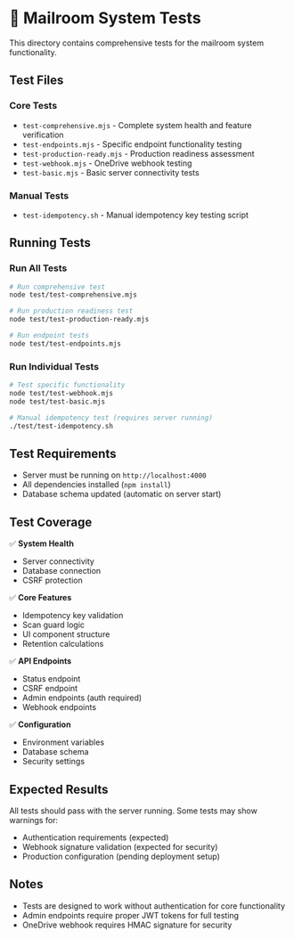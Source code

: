 # 🧪 Mailroom System Tests

This directory contains comprehensive tests for the mailroom system functionality.

## Test Files

### Core Tests
- `test-comprehensive.mjs` - Complete system health and feature verification
- `test-endpoints.mjs` - Specific endpoint functionality testing
- `test-production-ready.mjs` - Production readiness assessment
- `test-webhook.mjs` - OneDrive webhook testing
- `test-basic.mjs` - Basic server connectivity tests

### Manual Tests
- `test-idempotency.sh` - Manual idempotency key testing script

## Running Tests

### Run All Tests
```bash
# Run comprehensive test
node test/test-comprehensive.mjs

# Run production readiness test
node test/test-production-ready.mjs

# Run endpoint tests
node test/test-endpoints.mjs
```

### Run Individual Tests
```bash
# Test specific functionality
node test/test-webhook.mjs
node test/test-basic.mjs

# Manual idempotency test (requires server running)
./test/test-idempotency.sh
```

## Test Requirements

- Server must be running on `http://localhost:4000`
- All dependencies installed (`npm install`)
- Database schema updated (automatic on server start)

## Test Coverage

✅ **System Health**
- Server connectivity
- Database connection
- CSRF protection

✅ **Core Features**
- Idempotency key validation
- Scan guard logic
- UI component structure
- Retention calculations

✅ **API Endpoints**
- Status endpoint
- CSRF endpoint
- Admin endpoints (auth required)
- Webhook endpoints

✅ **Configuration**
- Environment variables
- Database schema
- Security settings

## Expected Results

All tests should pass with the server running. Some tests may show warnings for:
- Authentication requirements (expected)
- Webhook signature validation (expected for security)
- Production configuration (pending deployment setup)

## Notes

- Tests are designed to work without authentication for core functionality
- Admin endpoints require proper JWT tokens for full testing
- OneDrive webhook requires HMAC signature for security
